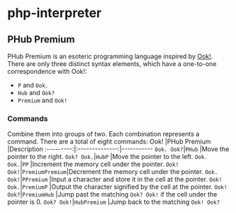 # php-interpreter
## PHub Premium
PHub Premium is an esoteric programming language inspired by [Ook!](https://www.dangermouse.net/esoteric/ook.html).
There are only three distinct syntax elements, which have a one-to-one correspondence with Ook!:
* `P` and `Ook.`
* `Hub` and `Ook?`
* `Premium` and `Ook!`

### Commands
Combine them into groups of two. Each combination represents a command. There are a total of eight commands:
Ook!       |PHub Premium    |Description
:---------:|:--------------:|-----------
`Ook. Ook?`|`PHub`          |Move the pointer to the right.
`Ook? Ook.`|`HubP`          |Move the pointer to the left.
`Ook. Ook.`|`PP`            |Increment the memory cell under the pointer.
`Ook! Ook!`|`PremiumPremium`|Decrement the memory cell under the pointer.
`Ook. Ook!`|`PPremium`      |Input a character and store it in the cell at the pointer.
`Ook! Ook.`|`PremiumP`      |Output the character signified by the cell at the pointer.
`Ook! Ook?`|`PremiumHub`    |Jump past the matching `Ook? Ook!` if the cell under the pointer is 0.
`Ook? Ook!`|`HubPremium`    |Jump back to the matching `Ook! Ook?` 
